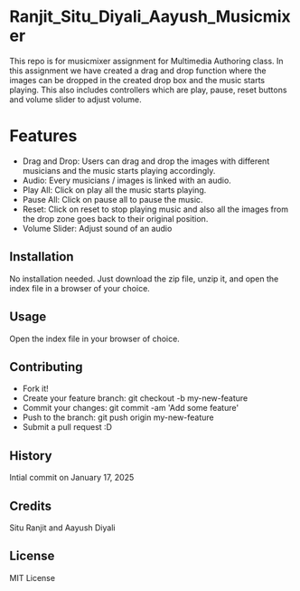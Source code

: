 # Ranjit_Situ_Diyali_Aayush_Musicmixer
This repo is for musicmixer assignment for Multimedia Authoring class. In this assignment we have created a drag and drop function where the images can be dropped in the created drop box and the music starts playing. This also includes controllers which are play, pause, reset buttons and volume slider to adjust volume.

# Features
- Drag and Drop: Users can drag and drop the images with different musicians and the music starts playing accordingly.
- Audio: Every musicians / images is linked with an audio.
- Play All: Click on play all the music starts playing.
- Pause All: Click on pause all to pause the music.
- Reset: Click on reset to stop playing music and also all the images from the drop zone goes back to their original position.
- Volume Slider: Adjust sound of an audio

## Installation
No installation needed. Just download the zip file, unzip it, and open the index file in a browser of your choice.

## Usage
Open the index file in your browser of choice.

## Contributing
- Fork it!
- Create your feature branch: git checkout -b my-new-feature
- Commit your changes: git commit -am 'Add some feature'
- Push to the branch: git push origin my-new-feature
- Submit a pull request :D

## History
Intial commit on January 17, 2025

## Credits
Situ Ranjit and Aayush Diyali

## License
MIT License 